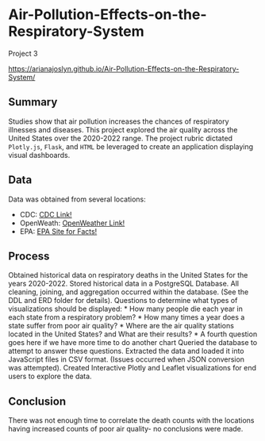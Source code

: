 # Air-Pollution-Effects-on-the-Respiratory-System
Project 3

https://arianajoslyn.github.io/Air-Pollution-Effects-on-the-Respiratory-System/

## Summary
Studies show that air pollution increases the chances of respiratory illnesses and diseases. This project explored the air quality across the United States over the 2020-2022 range. The project rubric dictated `Plotly.js`, `Flask`, and `HTML` be leveraged to create an application displaying visual dashboards.

## Data
Data was obtained from several locations:
* CDC: [CDC Link!](https://data.cdc.gov/NCHS/Monthly-Provisional-Counts-of-Deaths-by-Select-Cau/9dzk-mvmi/data) 
* OpenWeath: [OpenWeather Link!](https://openweathermap.org/api/air-pollution)
* EPA: [EPA Site for Facts!](https://www.epa.gov/clean-air-act-overview/air-pollution-current-and-future-challenges)

## Process
Obtained historical data on respiratory deaths in the United States for the years 2020-2022.
Stored historical data in a PostgreSQL Database. 
All cleaning, joining, and aggregation occurred within the database. (See the DDL and ERD folder for details).
Questions to determine what types of visualizations should be displayed:
    * How many people die each year in each state from a respiratory problem?
    * How many times a year does a state suffer from poor air quality?
    * Where are the air quality stations located in the United States? and What are their results?
    * A fourth question goes here if we have more time to do another chart
Queried the database to attempt to answer these questions.
Extracted the data and loaded it into JavaScript files in CSV format. (Issues occurred when JSON conversion was attempted).
Created Interactive Plotly and Leaflet visualizations for end users to explore the data.

## Conclusion
There was not enough time to correlate the death counts with the locations having increased counts of poor air quality- no conclusions were made.

